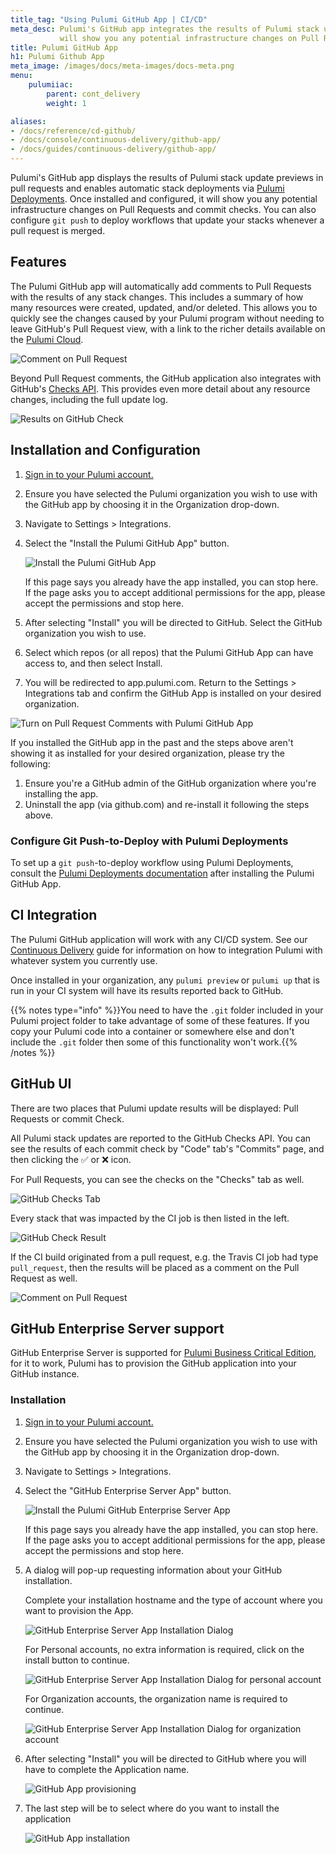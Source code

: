 ```yaml
---
title_tag: "Using Pulumi GitHub App | CI/CD"
meta_desc: Pulumi's GitHub app integrates the results of Pulumi stack updates. It
           will show you any potential infrastructure changes on Pull Requests and commit Checks.
title: Pulumi GitHub App
h1: Pulumi Github App
meta_image: /images/docs/meta-images/docs-meta.png
menu:
    pulumiiac:
        parent: cont_delivery
        weight: 1

aliases:
- /docs/reference/cd-github/
- /docs/console/continuous-delivery/github-app/
- /docs/guides/continuous-delivery/github-app/
---
```


Pulumi's GitHub app displays the results of Pulumi stack update previews in pull requests and enables automatic stack deployments via [Pulumi Deployments](/docs/pulumi-cloud/deployments/). Once installed and
configured, it will show you any potential infrastructure changes on Pull Requests and commit checks. You can also configure `git push` to deploy workflows that update your stacks whenever a pull request is merged.

## Features

The Pulumi GitHub app will automatically add comments to Pull Requests with the results of any
stack changes. This includes a summary of how many resources were created, updated, and/or deleted.
This allows you to quickly see the changes caused by your Pulumi program without needing to leave
GitHub's Pull Request view, with a link to the richer details available on the
[Pulumi Cloud](https://app.pulumi.com).

![Comment on Pull Request](/images/docs/github-app/pr-comment.png)

Beyond Pull Request comments, the GitHub application also integrates with GitHub's [Checks API](https://blog.github.com/2018-05-07-introducing-checks-api/).
This provides even more detail about any resource changes, including the full update log.

![Results on GitHub Check](/images/docs/github-app/checks-detail.png)

## Installation and Configuration

1. [Sign in to your Pulumi account.](https://app.pulumi.com/signin)
2. Ensure you have selected the Pulumi organization you wish to use with the GitHub app by choosing it in the Organization drop-down.
3. Navigate to Settings > Integrations.
4. Select the "Install the Pulumi GitHub App" button.

    ![Install the Pulumi GitHub App](/images/docs/github-app/gha-install.png)

    If this page says you already have the app installed, you can stop here. If the page asks you to accept additional permissions for the app, please accept the permissions and stop here.

5. After selecting "Install" you will be directed to GitHub. Select the GitHub organization you wish to use.
6. Select which repos (or all repos) that the Pulumi GitHub App can have access to, and then select Install.
7. You will be redirected to app.pulumi.com. Return to the Settings > Integrations tab and confirm the GitHub App is installed on your desired organization.

![Turn on Pull Request Comments with Pulumi GitHub App](/images/docs/github-app/gha-installed.png)

If you installed the GitHub app in the past and the steps above aren't showing it as installed for your desired organization, please try the following:

1. Ensure you're a GitHub admin of the GitHub organization where you're installing the app.
2. Uninstall the app (via github.com) and re-install it following the steps above.

### Configure Git Push-to-Deploy with Pulumi Deployments

To set up a `git push`-to-deploy workflow using Pulumi Deployments, consult the [Pulumi Deployments documentation](/docs/pulumi-cloud/deployments/) after installing the Pulumi GitHub App.

## CI Integration

The Pulumi GitHub application will work with any CI/CD system. See our
[Continuous Delivery](/docs/using-pulumi/continuous-delivery/) guide for information on how to
integration Pulumi with whatever system you currently use.

Once installed in your organization, any `pulumi preview` or `pulumi up` that is run in your CI
system will have its results reported back to GitHub.

{{% notes type="info" %}}You need to have the `.git` folder included in your Pulumi project folder to take advantage of some of these features. If you copy your Pulumi code into a container or somewhere else and don't include the `.git` folder then some of this functionality won't work.{{% /notes %}}

## GitHub UI

There are two places that Pulumi update results will be displayed: Pull Requests or commit Check.

All Pulumi stack updates are reported to the GitHub Checks API. You can see the results of each
commit check by "Code" tab's "Commits" page, and then clicking the ✅ or ❌ icon.

For Pull Requests, you can see the checks on the "Checks" tab as well.

![GitHub Checks Tab](/images/docs/github-app/checks.png)

Every stack that was impacted by the CI job is then listed in the left.

![GitHub Check Result](/images/docs/github-app/checks-detail.png)

If the CI build originated from a pull request, e.g. the Travis CI job had type `pull_request`,
then the results will be placed as a comment on the Pull Request as well.

![Comment on Pull Request](/images/docs/github-app/pr-comment.png)

## GitHub Enterprise Server support

GitHub Enterprise Server is supported for [Pulumi Business Critical Edition](https://www.pulumi.com/enterprise/), for it to work, Pulumi has to provision the GitHub application into your GitHub instance.

### Installation

1. [Sign in to your Pulumi account.](https://app.pulumi.com/signin)
2. Ensure you have selected the Pulumi organization you wish to use with the GitHub app by choosing it in the Organization drop-down.
3. Navigate to Settings > Integrations.
4. Select the "GitHub Enterprise Server App" button.

    ![Install the Pulumi GitHub Enterprise Server App](/images/docs/github-app/gha-enterprise-server-install.png)

    If this page says you already have the app installed, you can stop here. If the page asks you to accept additional permissions for the app, please accept the permissions and stop here.

5. A dialog will pop-up requesting information about your GitHub installation.

    Complete your installation hostname and the type of account where you want to provision the App.

    ![GitHub Enterprise Server App Installation Dialog](/images/docs/github-app/gh-enterprise-installation-dialog.png)

    For Personal accounts, no extra information is required, click on the install button to continue.

    ![GitHub Enterprise Server App Installation Dialog for personal account](/images/docs/github-app/gh-enterprise-installation-dialog-personal.png)

    For Organization accounts, the organization name is required to continue.

    ![GitHub Enterprise Server App Installation Dialog for organization account](/images/docs/github-app/gh-enterprise-installation-dialog-organization.png)

6. After selecting "Install" you will be directed to GitHub where you will have to complete the Application name.

    ![GitHub App provisioning](/images/docs/github-app/gh-enterprise-installation-app-name.png)

7. The last step will be to select where do you want to install the application

    ![GitHub App installation](/images/docs/github-app/gh-enterprise-installation-selection.png)
